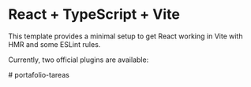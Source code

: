 # React + TypeScript + Vite

This template provides a minimal setup to get React working in Vite with HMR and some ESLint rules.

Currently, two official plugins are available:


#   p o r t a f o l i o - t a r e a s 
 
 
